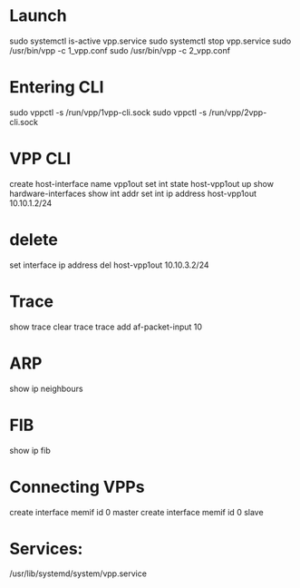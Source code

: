 
# Launch
sudo systemctl is-active vpp.service
sudo systemctl stop vpp.service
sudo /usr/bin/vpp -c 1_vpp.conf
sudo /usr/bin/vpp -c 2_vpp.conf

# Entering CLI
sudo vppctl -s /run/vpp/1vpp-cli.sock
sudo vppctl -s /run/vpp/2vpp-cli.sock


# VPP CLI 
create host-interface name vpp1out
set int state host-vpp1out up
show hardware-interfaces
show int addr
set int ip address host-vpp1out 10.10.1.2/24

# delete
set interface ip address del host-vpp1out 10.10.3.2/24 


# Trace
show trace
clear trace
trace add af-packet-input 10

# ARP
show ip neighbours

# FIB
show ip fib

# Connecting VPPs
create interface memif id 0 master
create interface memif id 0 slave



# Services:
/usr/lib/systemd/system/vpp.service
